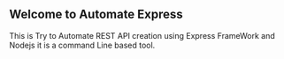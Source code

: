 ## Welcome to Automate Express
This is Try to Automate REST API creation using Express FrameWork and Nodejs
it is a command Line based tool.
